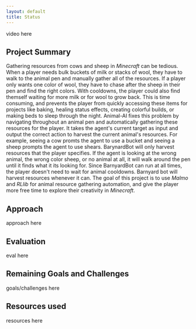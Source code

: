 ```yaml
---
layout: default
title: Status
---
```


video here  

## Project Summary
Gathering resources from cows and sheep in *Minecraft* can be tedious. When a player needs bulk buckets of milk or stacks of wool, they have to walk to the animal pen and manually gather all of the resources. If a player only wants one color of wool, they have to chase after the sheep in their pen and find the right colors. With cooldowns, the player could also find themself waiting for more milk or for wool to grow back. This is time consuming, and prevents the player from quickly accessing these items for projects like baking, healing status effects, creating colorful builds, or making beds to sleep through the night. Animal-AI fixes this problem by navigating throughout an animal pen and automatically gathering these resources for the player. It takes the agent's current target as input and output the correct action to harvest the current animal's resources. For example, seeing a cow promts the agent to use a bucket and seeing a sheep prompts the agent to use shears. BarynardBot will only harvest resources that the player specifies. If the agent is looking at the wrong animal, the wrong color sheep, or no animal at all, it will walk around the pen until it finds what it its looking for. Since BarnyardBot can run at all times, the player doesn't need to wait for animal cooldowns. Barnyard bot will harvest resources whenever it can. The goal of this project is to use *Malmo* and *RLlib* for animal resource gathering automation, and give the player more free time to explore their creativity in *Minecraft*. 

## Approach
approach here  

## Evaluation
eval here  

## Remaining Goals and Challenges
goals/challenges here  

## Resources used
resources here  

